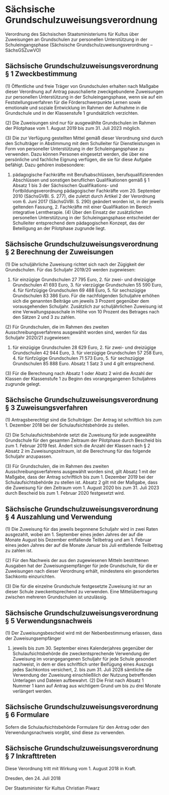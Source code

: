 # Sächsische Grundschulzuweisungsverordnung

Verordnung des Sächsischen Staatsministeriums für Kultus über Zuweisungen an Grundschulen zur personellen Unterstützung in der Schuleingangsphase (Sächsische Grundschulzuweisungsverordnung – SächsGSZuwVO)

## Sächsische Grundschulzuweisungsverordnung § 1 Zweckbestimmung

(1) Öffentliche und freie Träger von Grundschulen erhalten nach Maßgabe dieser Verordnung auf Antrag pauschalierte zweckgebundene Zuweisungen zur personellen Unterstützung in der Schuleingangsphase, wenn sie auf ein Feststellungsverfahren für die Förderschwerpunkte Lernen sowie emotionale und soziale Entwicklung im Rahmen der Aufnahme in die Grundschule und in der Klassenstufe 1 grundsätzlich verzichten.

(2) Die Zuweisungen sind nur für ausgewählte Grundschulen im Rahmen der Pilotphase vom 1. August 2019 bis zum 31. Juli 2023 möglich.

(3) Die zur Verfügung gestellten Mittel gemäß dieser Verordnung sind durch den Schulträger in Abstimmung mit dem Schulleiter für Dienstleistungen in Form von personeller Unterstützung in der Schuleingangsphase zu verwenden. Dazu können Personen eingesetzt werden, die über eine persönliche und fachliche Eignung verfügen, die sie für diese Aufgabe befähigt. Dazu gehören insbesondere:

1. pädagogische Fachkräfte mit Berufsabschlüssen, berufsqualifizierenden Abschlüssen und sonstigen beruflichen Qualifikationen gemäß § 1 Absatz 1 bis 3 der Sächsischen Qualifikations- und Fortbildungsverordnung pädagogischer Fachkräfte vom 20. September 2010 (SächsGVBl. S. 277), die zuletzt durch Artikel 2 der Verordnung vom 6. Juni 2017 (SächsGVBl. S. 290) geändert worden ist, in der jeweils geltenden Fassung, 2. Fachkräfte mit einer Qualifikation im Bereich integrative Lerntherapie. (4) Über den Einsatz der zusätzlichen personellen Unterstützung in der Schuleingangsphase entscheidet der Schulleiter entsprechend dem pädagogischen Konzept, das der Beteiligung an der Pilotphase zugrunde liegt.


## Sächsische Grundschulzuweisungsverordnung § 2 Berechnung der Zuweisungen

(1) Die schuljährliche Zuweisung richtet sich nach der Zügigkeit der Grundschulen. Für das Schuljahr 2019/20 werden zugewiesen:

1. für einzügige Grundschulen 27 795 Euro, 2. für zwei- und dreizügige Grundschulen 41 693 Euro, 3. für vierzügige Grundschulen 55 590 Euro, 4. für fünfzügige Grundschulen 69 488 Euro, 5. für sechszügige Grundschulen 83 386 Euro. Für die nachfolgenden Schuljahre erhöhen sich die genannten Beiträge um jeweils 3 Prozent gegenüber dem vorausgehenden Schuljahr. Zusätzlich zur schuljährlichen Zuweisung ist eine Verwaltungspauschale in Höhe von 10 Prozent des Betrages nach den Sätzen 2 und 3 zu zahlen.

(2) Für Grundschulen, die im Rahmen des zweiten Ausschreibungsverfahrens ausgewählt worden sind, werden für das Schuljahr 2020/21 zugewiesen:

1. für einzügige Grundschulen 28 629 Euro, 2. für zwei- und dreizügige Grundschulen 42 944 Euro, 3. für vierzügige Grundschulen 57 258 Euro, 4. für fünfzügige Grundschulen 71 573 Euro, 5. für sechszügige Grundschulen 85 888 Euro. Absatz 1 Satz 3 und 4 gilt entsprechend.

(3) Für die Berechnung nach Absatz 1 oder Abatz 2 wird die Anzahl der Klassen der Klassenstufe 1 zu Beginn des vorangegangenen Schuljahres zugrunde gelegt.


## Sächsische Grundschulzuweisungsverordnung § 3 Zuweisungsverfahren

(1) Antragsberechtigt sind die Schulträger. Der Antrag ist schriftlich bis zum 1. Dezember 2018 bei der Schulaufsichtsbehörde zu stellen.

(2) Die Schulaufsichtsbehörde setzt die Zuweisung für jede ausgewählte Grundschule für den gesamten Zeitraum der Pilotphase durch Bescheid bis zum 1. Februar 2019 fest. Ändert sich die Anzahl der Klassen nach § 2 Absatz 2 im Zuweisungszeitraum, ist die Berechnung für das folgende Schuljahr anzupassen.

(3) Für Grundschulen, die im Rahmen des zweiten Ausschreibungsverfahrens ausgewählt worden sind, gilt Absatz 1 mit der Maßgabe, dass der Antrag schriftlich bis zum 1. Dezember 2019 bei der Schulaufsichtsbehörde zu stellen ist. Absatz 2 gilt mit der Maßgabe, dass die Zuweisung für den Zeitraum vom 1. August 2020 bis zum 31. Juli 2023 durch Bescheid bis zum 1. Februar 2020 festgesetzt wird.


## Sächsische Grundschulzuweisungsverordnung § 4 Auszahlung und Verwendung

(1) Die Zuweisung für das jeweils begonnene Schuljahr wird in zwei Raten ausgezahlt, wobei am 1. September eines jeden Jahres der auf die Monate August bis Dezember entfallende Teilbetrag und am 1. Februar eines jeden Jahres der auf die Monate Januar bis Juli entfallende Teilbetrag zu zahlen ist.

(2) Für den Nachweis der aus den zugewiesenen Mitteln bestrittenen Ausgaben hat der Zuweisungsempfänger für jede Grundschule, für die er Zuweisungen nach dieser Verordnung erhält, mindestens ein gesondertes Sachkonto einzurichten.

(3) Die für die einzelne Grundschule festgesetzte Zuweisung ist nur an dieser Schule zweckentsprechend zu verwenden. Eine Mittelübertragung zwischen mehreren Grundschulen ist unzulässig.


## Sächsische Grundschulzuweisungsverordnung § 5 Verwendungsnachweis

(1) Der Zuweisungsbescheid wird mit der Nebenbestimmung erlassen, dass der Zuweisungsempfänger

1. jeweils bis zum 30. September eines Kalenderjahres gegenüber der Schulaufsichtsbehörde die zweckentsprechende Verwendung der Zuweisung im vorangegangenen Schuljahr für jede Schule gesondert nachweist, in dem er dies schriftlich unter Beifügung eines Auszugs jedes Sachkontos versichert, 2. bis zum 31. Juli 2028 sämtliche die Verwendung der Zuweisung einschließlich der Nutzung betreffenden Unterlagen und Dateien aufbewahrt. (2) Die Frist nach Absatz 1 Nummer 1 kann auf Antrag aus wichtigem Grund um bis zu drei Monate verlängert werden.


## Sächsische Grundschulzuweisungsverordnung § 6 Formulare

Sofern die Schulaufsichtsbehörde Formulare für den Antrag oder den Verwendungsnachweis vorgibt, sind diese zu verwenden.


## Sächsische Grundschulzuweisungsverordnung § 7 Inkrafttreten

Diese Verordnung tritt mit Wirkung vom 1. August 2018 in Kraft.

Dresden, den 24. Juli 2018

Der Staatsminister für Kultus Christian Piwarz

